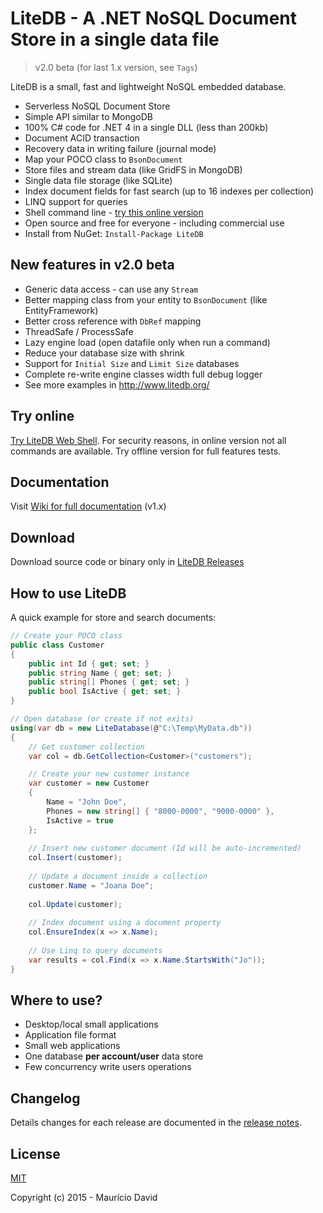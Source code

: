 # LiteDB - A .NET NoSQL Document Store in a single data file

> v2.0 beta (for last 1.x version, see `Tags`)

LiteDB is a small, fast and lightweight NoSQL embedded database. 

- Serverless NoSQL Document Store
- Simple API similar to MongoDB
- 100% C# code for .NET 4 in a single DLL (less than 200kb)
- Document ACID transaction
- Recovery data in writing failure (journal mode)
- Map your POCO class to `BsonDocument`
- Store files and stream data (like GridFS in MongoDB)
- Single data file storage (like SQLite)
- Index document fields for fast search (up to 16 indexes per collection)
- LINQ support for queries
- Shell command line - [try this online version](http://www.litedb.org/)
- Open source and free for everyone - including commercial use
- Install from NuGet: `Install-Package LiteDB`

## New features in v2.0 beta
- Generic data access - can use any `Stream`
- Better mapping class from your entity to `BsonDocument` (like EntityFramework)
- Better cross reference with `DbRef` mapping
- ThreadSafe / ProcessSafe
- Lazy engine load (open datafile only when run a command)
- Reduce your database size with shrink
- Support for `Initial Size` and `Limit Size` databases
- Complete re-write engine classes width full debug logger
- See more examples in http://www.litedb.org/

## Try online

[Try LiteDB Web Shell](http://www.litedb.org/). For security reasons, in online version not all commands are available. Try offline version for full features tests.

## Documentation

Visit [Wiki for full documentation](https://github.com/mbdavid/LiteDB/wiki) (v1.x)

## Download

Download source code or binary only in [LiteDB Releases](https://github.com/mbdavid/LiteDB/releases)

## How to use LiteDB

A quick example for store and search documents:

```C#
// Create your POCO class
public class Customer
{
    public int Id { get; set; }
    public string Name { get; set; }
    public string[] Phones { get; set; }
    public bool IsActive { get; set; }
}

// Open database (or create if not exits)
using(var db = new LiteDatabase(@"C:\Temp\MyData.db"))
{
	// Get customer collection
	var col = db.GetCollection<Customer>("customers");

    // Create your new customer instance
	var customer = new Customer
    { 
        Name = "John Doe", 
        Phones = new string[] { "8000-0000", "9000-0000" }, 
        IsActive = true
    };
	
	// Insert new customer document (Id will be auto-incremented)
	col.Insert(customer);
	
	// Update a document inside a collection
	customer.Name = "Joana Doe";
	
	col.Update(customer);
	
	// Index document using a document property
	col.EnsureIndex(x => x.Name);
	
	// Use Linq to query documents
	var results = col.Find(x => x.Name.StartsWith("Jo"));
}
```

## Where to use?

- Desktop/local small applications
- Application file format
- Small web applications
- One database **per account/user** data store
- Few concurrency write users operations


## Changelog

Details changes for each release are documented in the [release notes](https://github.com/mbdavid/LiteDB/releases).

## License

[MIT](http://opensource.org/licenses/MIT)

Copyright (c) 2015 - Maurício David